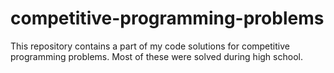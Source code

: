 # competitive-programming-problems

This repository contains a part of my code solutions for competitive programming problems. Most of these were solved during high school.
